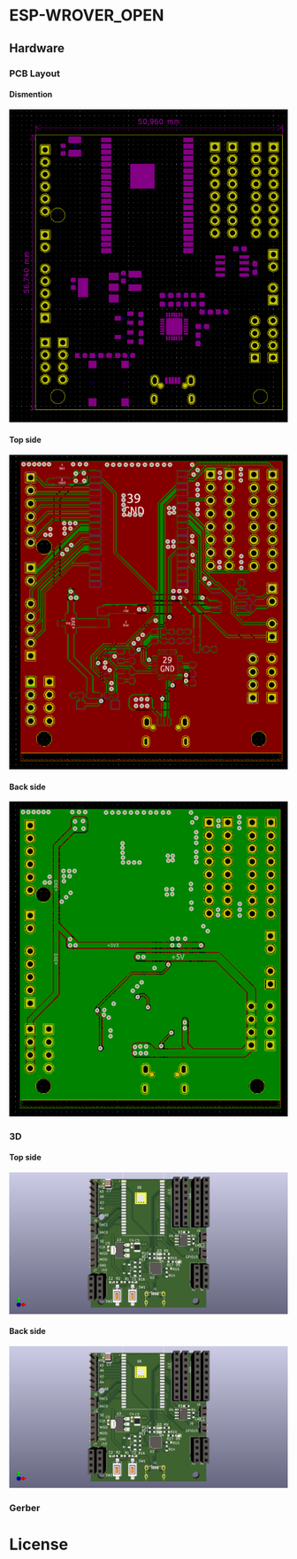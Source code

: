 # ESP-WROVER_OPEN
## Hardware

### PCB Layout

#### Dismention 
![pcb-parameter](assets/demo/pcb-parameter.png)

#### Top side 

[![BE-AMP PCB REVIEW](assets/demo/pcb-top.png)](assets/demo/pcb-top.svg)

#### Back side 

[![BE-AMP PCB REVIEW](assets/demo/pcb-bottom.png)](assets/demo/pcb-bottom.svg)

### 3D

#### Top side 

![BE-AMP 3D REVIEW](assets/demo/3d-top.png)

#### Back side 

![BE-AMP 3D REVIEW](assets/demo/3d-bottom.png)

### Gerber

# License

